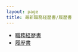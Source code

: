 ```yaml
---
layout: page
title: 最新職務経歴書/履歴書
---
```


- <a href="https://raw.githubusercontent.com/Tristanchaang/tristanchaang.github.io/main/downloads/resume.pdf" download>職務経歴書</a>
- <a href="https://raw.githubusercontent.com/Tristanchaang/tristanchaang.github.io/main/downloads/cv.pdf" download>履歴書</a>
